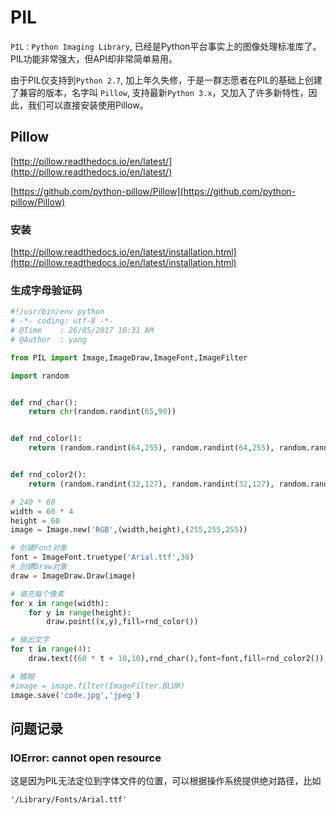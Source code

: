 # PIL

`PIL：Python Imaging Library`, 已经是Python平台事实上的图像处理标准库了。PIL功能非常强大，但API却非常简单易用。

由于PIL仅支持到`Python 2.7`, 加上年久失修，于是一群志愿者在PIL的基础上创建了兼容的版本，名字叫 `Pillow`, 支持最新`Python 3.x`，又加入了许多新特性，因此，我们可以直接安装使用Pillow。

## Pillow

[http://pillow.readthedocs.io/en/latest/](http://pillow.readthedocs.io/en/latest/)

[https://github.com/python-pillow/Pillow](https://github.com/python-pillow/Pillow)

### 安装

[http://pillow.readthedocs.io/en/latest/installation.html](http://pillow.readthedocs.io/en/latest/installation.html)

### 生成字母验证码

```python
#!/usr/bin/env python
# -*- coding: utf-8 -*-
# @Time    : 26/05/2017 10:31 AM
# @Author  : yang

from PIL import Image,ImageDraw,ImageFont,ImageFilter

import random


def rnd_char():
    return chr(random.randint(65,90))


def rnd_color():
    return (random.randint(64,255), random.randint(64,255), random.randint(64,255))


def rnd_color2():
    return (random.randint(32,127), random.randint(32,127), random.randint(32,127))

# 240 * 60
width = 60 * 4
height = 60
image = Image.new('RGB',(width,height),(255,255,255))

# 创建Font对象
font = ImageFont.truetype('Arial.ttf',36)
# 创建Draw对象
draw = ImageDraw.Draw(image)

# 填充每个像素
for x in range(width):
    for y in range(height):
        draw.point((x,y),fill=rnd_color())

# 输出文字
for t in range(4):
    draw.text((60 * t + 10,10),rnd_char(),font=font,fill=rnd_color2())

# 模糊
#image = image.filter(ImageFilter.BLUR)
image.save('code.jpg','jpeg')
```

## 问题记录

### IOError: cannot open resource

这是因为PIL无法定位到字体文件的位置，可以根据操作系统提供绝对路径，比如

    '/Library/Fonts/Arial.ttf'